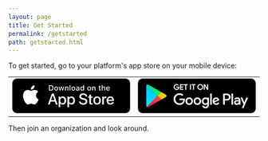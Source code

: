 ```yaml
---
layout: page
title: Get Started
permalink: /getstarted
path: getstarted.html
---
```



To get started, go to your platform's app store on your mobile device:

<table>
<tr>
<td><a href="https://apps.apple.com/us/app/nametaggle/id1479297455"><img src ="./assets/download-app-store.png"></a></td>
<td><a href="https://play.google.com/store/apps/details?id=com.nametaggle.nametaggle&hl=en_US"><img src ="./assets/download-google-play.png"></a></td>
</tr>
</table>

Then join an organization and look around.
